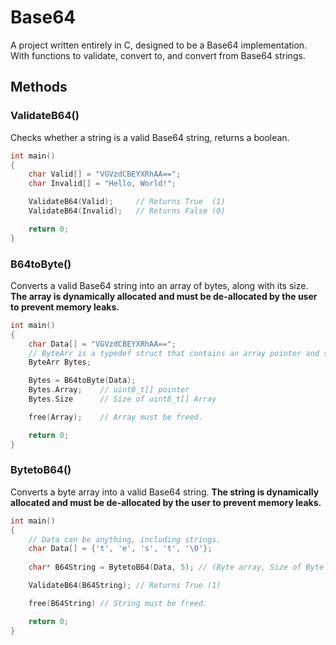 # Base64

A project written entirely in C, designed to be a Base64 implementation. With functions to validate, convert to, and convert from Base64 strings.

## Methods

### ValidateB64()

Checks whether a string is a valid Base64 string, returns a boolean.

```C
int main()
{
    char Valid[] = "VGVzdCBEYXRhAA==";
    char Invalid[] = "Hello, World!";

    ValidateB64(Valid);     // Returns True  (1)
    ValidateB64(Invalid);   // Returns False (0)

    return 0;
}
```

### B64toByte()

Converts a valid Base64 string into an array of bytes, along with its size. **The array is dynamically allocated and must be de-allocated by the user to prevent memory leaks.**

```C
int main()
{
    char Data[] = "VGVzdCBEYXRhAA==";
    // ByteArr is a typedef struct that contains an array pointer and size value.
    ByteArr Bytes;

    Bytes = B64toByte(Data);
    Bytes.Array;    // uint8_t[] pointer
    Bytes.Size      // Size of uint8_t[] Array

    free(Array);    // Array must be freed.

    return 0;
}
```

### BytetoB64()

Converts a byte array into a valid Base64 string. **The string is dynamically allocated and must be de-allocated by the user to prevent memory leaks.**

```C
int main()
{
    // Data can be anything, including strings.
    char Data[] = {'t', 'e', 's', 't', '\0'};
    
    char* B64String = BytetoB64(Data, 5); // (Byte array, Size of Byte array)

    ValidateB64(B64String); // Returns True (1)

    free(B64String) // String must be freed.

    return 0;
}
```
